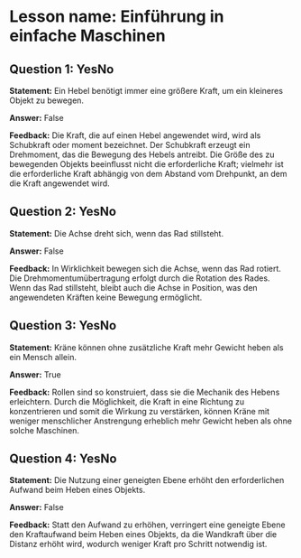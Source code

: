 # Lesson name: Einführung in einfache Maschinen

## Question 1: YesNo

**Statement:** Ein Hebel benötigt immer eine größere Kraft, um ein kleineres Objekt zu bewegen.

**Answer:** False

**Feedback:**
Die Kraft, die auf einen Hebel angewendet wird, wird als Schubkraft oder moment bezeichnet. Der Schubkraft erzeugt ein Drehmoment, das die Bewegung des Hebels antreibt. Die Größe des zu bewegenden Objekts beeinflusst nicht die erforderliche Kraft; vielmehr ist die erforderliche Kraft abhängig von dem Abstand vom Drehpunkt, an dem die Kraft angewendet wird.


## Question 2: YesNo

**Statement:** Die Achse dreht sich, wenn das Rad stillsteht.

**Answer:** False

**Feedback:**
In Wirklichkeit bewegen sich die Achse, wenn das Rad rotiert. Die Drehmomentumübertragung erfolgt durch die Rotation des Rades. Wenn das Rad stillsteht, bleibt auch die Achse in Position, was den angewendeten Kräften keine Bewegung ermöglicht.


## Question 3: YesNo

**Statement:** Kräne können ohne zusätzliche Kraft mehr Gewicht heben als ein Mensch allein.

**Answer:** True

**Feedback:**
Rollen sind so konstruiert, dass sie die Mechanik des Hebens erleichtern. Durch die Möglichkeit, die Kraft in eine Richtung zu konzentrieren und somit die Wirkung zu verstärken, können Kräne mit weniger menschlicher Anstrengung erheblich mehr Gewicht heben als ohne solche Maschinen.


## Question 4: YesNo

**Statement:** Die Nutzung einer geneigten Ebene erhöht den erforderlichen Aufwand beim Heben eines Objekts.

**Answer:** False

**Feedback:**
Statt den Aufwand zu erhöhen, verringert eine geneigte Ebene den Kraftaufwand beim Heben eines Objekts, da die Wandkraft über die Distanz erhöht wird, wodurch weniger Kraft pro Schritt notwendig ist.

